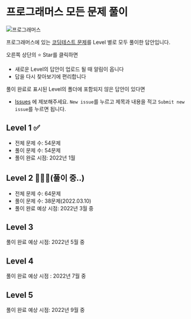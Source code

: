 # 프로그래머스 모든 문제 풀이

![프로그래머스](https://tva1.sinaimg.cn/large/e6c9d24egy1gzfle2w529j20xc0hi0uk.jpg)

프로그래머스에 있는 [코딩테스트 문제](https://programmers.co.kr/learn/challenges?tab=all_challenges)를 Level 별로 모두 풀이한 답안입니다.

오른쪽 상단의 ⭐️ Star를 클릭하면

- 새로운 Level의 답안이 업로드 될 때 알림이 옵니다
- 답을 다시 찾아보기에 편리합니다

풀이 완료로 표시된 Level의 폴더에 포함되지 않은 답안이 있다면

- [Issues](https://github.com/codeisneverodd/programmers-coding-test/issues) 에 제보해주세요. `New issue`를 누르고 제목과 내용을
  적고 `Submit new issue`를 누르면 됩니다.

## Level 1 ✅

- 전체 문제 수: 54문제
- 풀이 문제 수: 54문제
- 풀이 완료 시점: 2022년 1월

## Level 2 👨🏻‍💻(풀이 중..)

- 전체 문제 수: 64문제
- 풀이 문제 수: 38문제(2022.03.10)
- 풀이 완료 예상 시점: 2022년 3월 중

## Level 3

풀이 완료 예상 시점: 2022년 5월 중

## Level 4

풀이 완료 예상 시점 : 2022년 7월 중

## Level 5

풀이 완료 예상 시점: 2022년 9월 중
